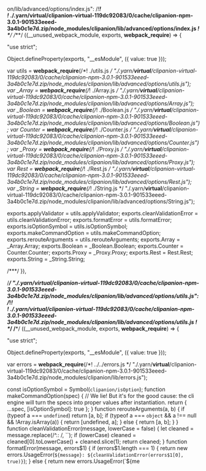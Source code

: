 on/lib/advanced/options/index.js":
/*!*******************************************************************************************************************************************************************!*\
  !*** ./.yarn/__virtual__/clipanion-virtual-119dc92083/0/cache/clipanion-npm-3.0.1-901533eeed-3a4b0c1e7d.zip/node_modules/clipanion/lib/advanced/options/index.js ***!
  \*******************************************************************************************************************************************************************/
/***/ ((__unused_webpack_module, exports, __webpack_require__) => {

"use strict";


Object.defineProperty(exports, "__esModule", ({ value: true }));

var utils = __webpack_require__(/*! ./utils.js */ "./.yarn/__virtual__/clipanion-virtual-119dc92083/0/cache/clipanion-npm-3.0.1-901533eeed-3a4b0c1e7d.zip/node_modules/clipanion/lib/advanced/options/utils.js");
var _Array = __webpack_require__(/*! ./Array.js */ "./.yarn/__virtual__/clipanion-virtual-119dc92083/0/cache/clipanion-npm-3.0.1-901533eeed-3a4b0c1e7d.zip/node_modules/clipanion/lib/advanced/options/Array.js");
var _Boolean = __webpack_require__(/*! ./Boolean.js */ "./.yarn/__virtual__/clipanion-virtual-119dc92083/0/cache/clipanion-npm-3.0.1-901533eeed-3a4b0c1e7d.zip/node_modules/clipanion/lib/advanced/options/Boolean.js");
var Counter = __webpack_require__(/*! ./Counter.js */ "./.yarn/__virtual__/clipanion-virtual-119dc92083/0/cache/clipanion-npm-3.0.1-901533eeed-3a4b0c1e7d.zip/node_modules/clipanion/lib/advanced/options/Counter.js");
var _Proxy = __webpack_require__(/*! ./Proxy.js */ "./.yarn/__virtual__/clipanion-virtual-119dc92083/0/cache/clipanion-npm-3.0.1-901533eeed-3a4b0c1e7d.zip/node_modules/clipanion/lib/advanced/options/Proxy.js");
var Rest = __webpack_require__(/*! ./Rest.js */ "./.yarn/__virtual__/clipanion-virtual-119dc92083/0/cache/clipanion-npm-3.0.1-901533eeed-3a4b0c1e7d.zip/node_modules/clipanion/lib/advanced/options/Rest.js");
var _String = __webpack_require__(/*! ./String.js */ "./.yarn/__virtual__/clipanion-virtual-119dc92083/0/cache/clipanion-npm-3.0.1-901533eeed-3a4b0c1e7d.zip/node_modules/clipanion/lib/advanced/options/String.js");



exports.applyValidator = utils.applyValidator;
exports.cleanValidationError = utils.cleanValidationError;
exports.formatError = utils.formatError;
exports.isOptionSymbol = utils.isOptionSymbol;
exports.makeCommandOption = utils.makeCommandOption;
exports.rerouteArguments = utils.rerouteArguments;
exports.Array = _Array.Array;
exports.Boolean = _Boolean.Boolean;
exports.Counter = Counter.Counter;
exports.Proxy = _Proxy.Proxy;
exports.Rest = Rest.Rest;
exports.String = _String.String;


/***/ }),

/***/ "./.yarn/__virtual__/clipanion-virtual-119dc92083/0/cache/clipanion-npm-3.0.1-901533eeed-3a4b0c1e7d.zip/node_modules/clipanion/lib/advanced/options/utils.js":
/*!*******************************************************************************************************************************************************************!*\
  !*** ./.yarn/__virtual__/clipanion-virtual-119dc92083/0/cache/clipanion-npm-3.0.1-901533eeed-3a4b0c1e7d.zip/node_modules/clipanion/lib/advanced/options/utils.js ***!
  \*******************************************************************************************************************************************************************/
/***/ ((__unused_webpack_module, exports, __webpack_require__) => {

"use strict";


Object.defineProperty(exports, "__esModule", ({ value: true }));

var errors = __webpack_require__(/*! ../../errors.js */ "./.yarn/__virtual__/clipanion-virtual-119dc92083/0/cache/clipanion-npm-3.0.1-901533eeed-3a4b0c1e7d.zip/node_modules/clipanion/lib/errors.js");

const isOptionSymbol = Symbol(`clipanion/isOption`);
function makeCommandOption(spec) {
    // We lie! But it's for the good cause: the cli engine will turn the specs into proper values after instantiation.
    return { ...spec, [isOptionSymbol]: true };
}
function rerouteArguments(a, b) {
    if (typeof a === `undefined`)
        return [a, b];
    if (typeof a === `object` && a !== null && !Array.isArray(a)) {
        return [undefined, a];
    }
    else {
        return [a, b];
    }
}
function cleanValidationError(message, lowerCase = false) {
    let cleaned = message.replace(/^\.: /, ``);
    if (lowerCase)
        cleaned = cleaned[0].toLowerCase() + cleaned.slice(1);
    return cleaned;
}
function formatError(message, errors$1) {
    if (errors$1.length === 1) {
        return new errors.UsageError(`${message}: ${cleanValidationError(errors$1[0], true)}`);
    }
    else {
        return new errors.UsageError(`${me